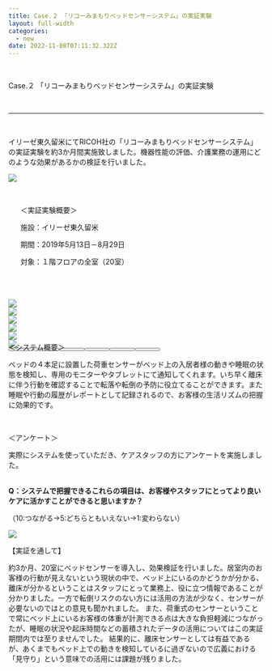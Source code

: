 ```yaml
---
title: Case.２ 「リコーみまもりベッドセンサーシステム」の実証実験
layout: full-width
categories:
  - new
date: 2022-11-08T07:11:32.322Z
---
```

<head><meta http-equiv="X-UA-Compatible" content="IE=edge" /><meta name="viewport" content="width=device-width, initial-scale=1.0" /><link rel="stylesheet" href="https://cdn.jsdelivr.net/npm/bootstrap@4.0.0/dist/css/bootstrap.min.css" integrity="sha384-Gn5384xqQ1aoWXA+058RXPxPg6fy4IWvTNh0E263XmFcJlSAwiGgFAW/dAiS6JXm" crossorigin="anonymous"><script src="https://code.jquery.com/jquery-3.2.1.slim.min.js" integrity="sha384-KJ3o2DKtIkvYIK3UENzmM7KCkRr/rE9/Qpg6aAZGJwFDMVNA/GpGFF93hXpG5KkN" crossorigin="anonymous"></script><script src="/images/scripts.js"><script src="https://cdn.jsdelivr.net/npm/popper.js@1.12.9/dist/umd/popper.min.js" integrity="sha384-ApNbgh9B+Y1QKtv3Rn7W3mgPxhU9K/ScQsAP7hUibX39j7fakFPskvXusvfa0b4Q" crossorigin="anonymous"></script><script src="https://cdn.jsdelivr.net/npm/bootstrap@4.0.0/dist/js/bootstrap.min.js" integrity="sha384-JZR6Spejh4U02d8jOt6vLEHfe/JQGiRRSQQxSfFWpi1MquVdAyjUar5+76PVCmYl" crossorigin="anonymous"></script><style>.carousel-indicators {margin-bottom: -100px;static;}.carousel-indicators button[data-target] {width: 50px;}</style></head>

<br>

<span class="text-lg text-left font-bold">Case.２ 「リコーみまもりベッドセンサーシステム」の実証実験</span>

<br>

<hr class="border-dashed border-black "></hr>

<br>

<span class="text-sm text-left">イリーゼ東久留米にてRICOH社の「リコーみまもりベッドセンサーシステム」の実証実験を約3か月間実施致しました。機器性能の評価、介護業務の運用にどのような効果があるかの検証を行いました。</span>

![](/images/image.jpg)

<br>

<div class="border-2 border-black text-sm rounded-md  p-2 mr-2"><ul class="list-disc list-inside "> ＜実証実験概要＞<P>施設：イリーゼ東久留米</p> <p>期間：2019年5月13日－8月29日</p> <p>対象：１階フロアの全室（20室）</p></ul><br></div></input><br>

<br>

<div id="carouselsliderdemo" data-interval=2000 class="carousel slide" data-ride="carousel"><div class="carousel-inner"><div class="carousel-item active"><img src="/images/care 1.1.jpg" class="d-block w-100"></div><div class="carousel-item"><img src="/images/care 2.2.jpg" class="d-block w-100"></div><div class="carousel-item"><img src="/images/care 3.3.jpg" class="d-block w-100"></div><div class="carousel-item"><img src="/images/care 4.4.jpg" class="d-block w-100"></div><div class="carousel-item"><img src="/images/care 5.5.jpg" class="d-block w-100"></div><div class="carousel-item"><img src="/images/care 6.6.jpg" class="d-block w-100"></div></div><div class="carousel-indicators"><button type="button" data-target="#carouselsliderdemo" class="active img-thumbnail"data-slide-to="0"><img src="/images/care 1.1.jpg" alt="" class="d-block w-100"></button><button type="button" data-target="#carouselsliderdemo" class="img-thumbnail" data-slide-to="1"><img src="/images/care 2.2.jpg" alt="" class="d-block w-100"></button><button type="button" data-target="#carouselsliderdemo" class="img-thumbnail" data-slide-to="2"><img src="/images/care 3.3.jpg" alt="" class="d-block w-100"></button><button type="button" data-target="#carouselsliderdemo" class="img-thumbnail" data-slide-to="3"><img src="/images/care 4.4.jpg" alt="" class="d-block w-100"></button><button type="button" data-target="#carouselsliderdemo" class="img-thumbnail" data-slide-to="3"><img src="/images/care 5.5.jpg" alt="" class="d-block w-100"></button><button type="button" data-target="#carouselsliderdemo" class="img-thumbnail" data-slide-to="3"><img src="/images/care 6.6.jpg" alt="" class="d-block w-100"></button></div></div>

<br>

<br>

<br>

<br>

<span class="text-lg text-black">＜システム概要＞</span>

<span class="text-sm text-black">ベッドの４本足に設置した荷重センサーがベッド上の入居者様の動きや睡眠の状態を検知し、専用のモニターやタブレットにて通知してくれます。いち早く離床に伴う行動を確認することで転落や転倒の予防に役立てることができます。また睡眠や行動の履歴がレポートとして記録されるので、お客様の生活リズムの把握に効果的です。</span>

<br>

<span class="text-lg text-black">＜アンケート＞</span>

<span class="text-sm text-black">実際にシステムを使っていただき、ケアスタッフの方にアンケートを実施しました。</span>

<br>

<div class="border-2 border-black text-sm rounded-md  p-2 mr-2"><strong>Q：システムで把握できるこれらの項目は、お客様やスタッフにとってより良い ケアに活かすことができると思いますか？</strong><br> 

<span class="text-sm text-black text-left">（10:つながる→5:どちらともいえない→1:変わらない）</span></div>

![](/images/image-4-.png)

<span class="text-lg text-black">【実証を通して】</sapn>

<span class="text-sm text-black">約3か月、20室にベッドセンサーを導入し、効果検証を行いました。居室内のお客様の行動が見えないという現状の中で、ベッド上にいるのかどうかが分かる、離床が分かるということはスタッフにとって業務上、役に立つ情報であることが分かりました。一方で転倒リスクのない方には活用の方法が少なく、センサーが必要ないのではとの意見も聞かれました。 また、荷重式のセンサーということで常にベッド上にいるお客様の体重が計測できる点は大きな負担軽減につながったが、睡眠の状況や起床時間などの蓄積されたデータの活用についてはこの実証期間内では至りませんでした。 結果的に、離床センサーとしては有益であるが、あくまでもベッド上での動きを検知しているに過ぎないので広義における「見守り」という意味での活用には課題が残りました。</span>

<link href="https://cdn.jsdelivr.net/npm/tailwindcss/dist/tailwind.min.css" rel="stylesheet"> <style>